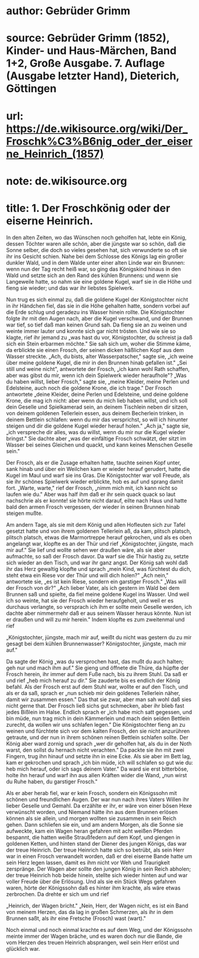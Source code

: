 # author: Gebrüder Grimm
# source: Gebrüder Grimm (1852), Kinder- und Haus-Märchen, Band 1+2, Große Ausgabe. 7. Auflage (Ausgabe letzter Hand), Dieterich, Göttingen
# url: https://de.wikisource.org/wiki/Der_Froschk%C3%B6nig_oder_der_eiserne_Heinrich_(1857)
# note: de.wikisource.org
# title: 1. Der Froschkönig oder der eiserne Heinrich.

In den alten Zeiten, wo das Wünschen noch geholfen hat, lebte ein König, dessen Töchter waren alle schön, aber die jüngste war so schön, daß die Sonne selber, die doch so vieles gesehen hat, sich verwunderte so oft sie ihr ins Gesicht schien. Nahe bei dem Schlosse des Königs lag ein großer dunkler Wald, und in dem Walde unter einer alten Linde war ein Brunnen: wenn nun der Tag recht heiß war, so ging das Königskind hinaus in den Wald und setzte sich an den Rand des kühlen Brunnens: und wenn sie Langeweile hatte, so nahm sie eine goldene Kugel, warf sie in die Höhe und fieng sie wieder; und das war ihr liebstes Spielwerk. 

Nun trug es sich einmal zu, daß die goldene Kugel der Königstochter nicht in ihr Händchen fiel, das sie in die Höhe gehalten hatte, sondern vorbei auf die Erde schlug und geradezu ins Wasser hinein rollte. Die Königstochter folgte ihr mit den Augen nach, aber die Kugel verschwand, und der Brunnen war tief, so tief daß man keinen Grund sah. Da fieng sie an zu weinen und weinte immer lauter und konnte sich gar nicht trösten. Und wie sie so klagte, rief ihr jemand zu „was hast du vor, Königstochter, du schreist ja daß sich ein Stein erbarmen möchte." Sie sah sich um, woher die Stimme käme, da erblickte sie einen Frosch, der seinen dicken häßlichen Kopf aus dem Wasser streckte. „Ach, du bists, alter Wasserpatscher," sagte sie, „ich weine über meine goldene Kugel, die mir in den Brunnen hinab gefallen ist." „Sei still und weine nicht", antwortete der Frosch, „ich kann wohl Rath  schaffen, aber was gibst du mir, wenn ich dein Spielwerk wieder heraufhole"? „Was du haben willst, lieber Frosch," sagte sie, „meine Kleider, meine Perlen und Edelsteine, auch noch die goldene Krone, die ich trage." Der Frosch antwortete „deine Kleider, deine Perlen und Edelsteine, und deine goldene Krone, die mag ich nicht: aber wenn du mich lieb haben willst, und ich soll dein Geselle und Spielkamerad sein, an deinem Tischlein neben dir sitzen, von deinem goldenen Tellerlein essen, aus deinem Becherlein trinken, in deinem Bettlein schlafen: wenn du mir das versprichst, so will ich hinunter steigen und dir die goldene Kugel wieder herauf holen." „Ach ja," sagte sie, „ich verspreche dir alles, was du willst, wenn du mir nur die Kugel wieder bringst." Sie dachte aber „was der einfältige Frosch schwätzt, der sitzt im Wasser bei seines Gleichen und quackt, und kann keines Menschen Geselle sein." 

Der Frosch, als er die Zusage erhalten hatte, tauchte seinen Kopf unter, sank hinab und über ein Weilchen kam er wieder herauf gerudert, hatte die Kugel im Maul und warf sie ins Gras. Die Königstochter war voll Freude, als sie ihr schönes Spielwerk wieder erblickte, hob es auf und sprang damit fort. „Warte, warte," rief der Frosch, „nimm mich mit, ich kann nicht so laufen wie du." Aber was half ihm daß er ihr sein quack quack so laut nachschrie als er konnte! sie hörte nicht darauf, eilte nach Haus und hatte bald den armen Frosch vergessen, der wieder in seinen Brunnen hinab steigen mußte. 

Am andern Tage, als sie mit dem König und allen Hofleuten sich zur Tafel gesetzt hatte und von ihrem goldenen Tellerlein aß, da kam, plitsch platsch, plitsch platsch, etwas die Marmortreppe herauf gekrochen, und als es oben angelangt war, klopfte es an der Thür und rief „Königstochter, jüngste, mach mir auf." Sie lief und wollte sehen wer draußen wäre, als sie aber aufmachte,  so saß der Frosch davor. Da warf sie die Thür hastig zu, setzte sich wieder an den Tisch, und war ihr ganz angst. Der König sah wohl daß ihr das Herz gewaltig klopfte und sprach „mein Kind, was fürchtest du dich, steht etwa ein Riese vor der Thür und will dich holen?" „Ach nein," antwortete sie, „es ist kein Riese, sondern ein garstiger Frosch." „Was will der Frosch von dir?" „Ach lieber Vater, als ich gestern im Wald bei dem Brunnen saß und spielte, da fiel meine goldene Kugel ins Wasser. Und weil ich so weinte, hat sie der Frosch wieder heraufgeholt, und weil er es durchaus verlangte, so versprach ich ihm er sollte mein Geselle werden, ich dachte aber nimmermehr daß er aus seinem Wasser heraus könnte. Nun ist er draußen und will zu mir herein." Indem klopfte es zum zweitenmal und rief 

„Königstochter, jüngste, mach mir auf, weißt du nicht was gestern du zu mir gesagt bei dem kühlen Brunnenwasser? Königstochter, jüngste, mach mir auf." 

Da sagte der König „was du versprochen hast, das mußt du auch halten; geh nur und mach ihm auf." Sie gieng und öffnete die Thüre, da hüpfte der Frosch herein, ihr immer auf dem Fuße nach, bis zu ihrem Stuhl. Da saß er und rief „heb mich herauf zu dir." Sie zauderte bis es endlich der König befahl. Als der Frosch erst auf dem Stuhl war, wollte er auf den Tisch, und als er da saß, sprach er „nun schieb mir dein goldenes Tellerlein näher, damit wir zusammen essen." Das that sie zwar, aber man sah wohl daß sies nicht gerne that. Der Frosch ließ sichs gut schmecken, aber ihr blieb fast jedes Bißlein im Halse. Endlich sprach er „ich habe mich satt gegessen, und bin müde, nun trag mich in dein Kämmerlein  und mach dein seiden Bettlein zurecht, da wollen wir uns schlafen legen." Die Königstochter fieng an zu weinen und fürchtete sich vor dem kalten Frosch, den sie nicht anzurühren getraute, und der nun in ihrem schönen reinen Bettlein schlafen sollte. Der König aber ward zornig und sprach „wer dir geholfen hat, als du in der Noth warst, den sollst du hernach nicht verachten." Da packte sie ihn mit zwei Fingern, trug ihn hinauf und setzte ihn in eine Ecke. Als sie aber im Bett lag, kam er gekrochen und sprach „ich bin müde, ich will schlafen so gut wie du: heb mich herauf, oder ich sags deinem Vater." Da ward sie erst bitterböse, holte ihn herauf und warf ihn aus allen Kräften wider die Wand, „nun wirst du Ruhe haben, du garstiger Frosch." 

Als er aber herab fiel, war er kein Frosch, sondern ein Königssohn mit schönen und freundlichen Augen. Der war nun nach ihres Vaters Willen ihr lieber Geselle und Gemahl. Da erzählte er ihr, er wäre von einer bösen Hexe verwünscht worden, und Niemand hätte ihn aus dem Brunnen erlösen können als sie allein, und morgen wollten sie zusammen in sein Reich gehen. Dann schliefen sie ein, und am andern Morgen, als die Sonne sie aufweckte, kam ein Wagen heran gefahren mit acht weißen Pferden bespannt, die hatten weiße Straußfedern auf dem Kopf, und giengen in goldenen Ketten, und hinten stand der Diener des jungen Königs, das war der treue Heinrich. Der treue Heinrich hatte sich so betrübt, als sein Herr war in einen Frosch verwandelt worden, daß er drei eiserne Bande hatte um sein Herz legen lassen, damit es ihm nicht vor Weh und Traurigkeit zerspränge. Der Wagen aber sollte den jungen König in sein Reich abholen; der treue Heinrich hob beide hinein, stellte sich wieder hinten auf und war voller Freude über die Erlösung. Und als sie ein Stück Wegs gefahren waren, hörte der Königssohn daß es hinter ihm krachte, als wäre etwas zerbrochen. Da drehte er sich um und rief 

„Heinrich, der Wagen bricht." „Nein, Herr, der Wagen nicht, es ist ein Band von meinem Herzen, das da lag in großen Schmerzen, als ihr in dem Brunnen saßt, als ihr eine Fretsche (Frosch) wast (wart)." 

Noch einmal und noch einmal krachte es auf dem Weg, und der Königssohn meinte immer der Wagen bräche, und es waren doch nur die Bande, die vom Herzen des treuen Heinrich absprangen, weil sein Herr erlöst und glücklich war. 

